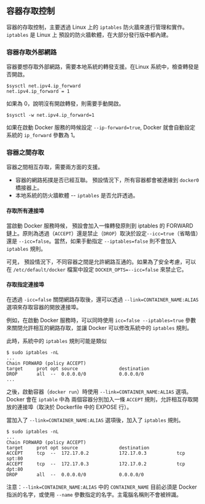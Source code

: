 ## 容器存取控制
容器的存取控制，主要透過 Linux 上的 `iptables` 防火牆來進行管理和實作。`iptables` 是 Linux 上 預設的防火牆軟體，在大部分發行版中都內建。

### 容器存取外部網路
容器要想存取外部網路，需要本地系統的轉發支援。在Linux 系統中，檢查轉發是否開啟。

```
$sysctl net.ipv4.ip_forward
net.ipv4.ip_forward = 1
```
如果為 0，說明沒有開啟轉發，則需要手動開啟。
```
$sysctl -w net.ipv4.ip_forward=1
```
如果在啟動 Docker 服務的時候設定 `--ip-forward=true`, Docker 就會自動設定系統的 `ip_forward` 參數為 1。

### 容器之間存取
容器之間相互存取，需要兩方面的支援。
* 容器的網路拓撲是否已經互聯。 預設情況下，所有容器都會被連線到 `docker0` 橋接器上。
* 本地系統的防火牆軟體 -- `iptables` 是否允許透過。

#### 存取所有連接埠
當啟動 Docker 服務時候， 預設會加入一條轉發原則到 iptables 的 FORWARD 鏈上。原則為透過（`ACCEPT`）還是禁止（`DROP`）取決於設定`--icc=true`（省略值）還是 `--icc=false`。當然，如果手動指定 `--iptables=false` 則不會加入 `iptables` 規則。

可見， 預設情況下，不同容器之間是允許網路互通的。如果為了安全考慮，可以在 `/etc/default/docker` 檔案中設定 `DOCKER_OPTS=--icc=false` 來禁止它。

#### 存取指定連接埠
在透過 `-icc=false` 關閉網路存取後，還可以透過 `--link=CONTAINER_NAME:ALIAS` 選項來存取容器的開放連接埠。

例如，在啟動 Docker 服務時，可以同時使用 `icc=false --iptables=true` 參數來關閉允許相互的網路存取，並讓 Docker 可以修改系統中的 `iptables` 規則。

此時，系統中的 `iptables` 規則可能是類似
```
$ sudo iptables -nL
...
Chain FORWARD (policy ACCEPT)
target     prot opt source               destination
DROP       all  --  0.0.0.0/0            0.0.0.0/0
...
```

之後，啟動容器（`docker run`）時使用 `--link=CONTAINER_NAME:ALIAS` 選項。Docker 會在 `iptable` 中為 兩個容器分別加入一條 `ACCEPT` 規則，允許相互存取開放的連接埠（取決於 Dockerfile 中的 EXPOSE 行）。

當加入了 `--link=CONTAINER_NAME:ALIAS` 選項後，加入了 `iptables` 規則。
```
$ sudo iptables -nL
...
Chain FORWARD (policy ACCEPT)
target     prot opt source               destination
ACCEPT     tcp  --  172.17.0.2           172.17.0.3           tcp spt:80
ACCEPT     tcp  --  172.17.0.3           172.17.0.2           tcp dpt:80
DROP       all  --  0.0.0.0/0            0.0.0.0/0
```

注意：`--link=CONTAINER_NAME:ALIAS` 中的 `CONTAINER_NAME` 目前必須是 Docker 指派的名字，或使用 `--name` 參數指定的名字。主電腦名稱則不會被辨識。

